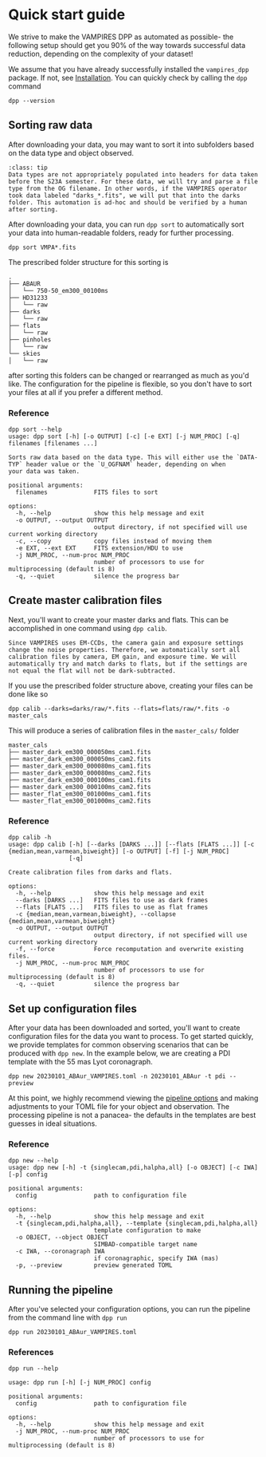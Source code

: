 # Quick start guide

We strive to make the VAMPIRES DPP as automated as possible- the following setup should get you 90% of the way towards successful data reduction, depending on the complexity of your dataset!

We assume that you have already successfully installed the `vampires_dpp` package. If not, see [Installation](_). You can quickly check by calling the `dpp` command

```
dpp --version
```

## Sorting raw data

After downloading your data, you may want to sort it into subfolders based on the data type and object observed.

```{admonition} Pre-S23A Data types
:class: tip
Data types are not appropriately populated into headers for data taken before the S23A semester. For these data, we will try and parse a file type from the OG filename. In other words, if the VAMPIRES operator took data labeled "darks_*.fits", we will put that into the darks folder. This automation is ad-hoc and should be verified by a human after sorting.
```

After downloading your data, you can run `dpp sort` to automatically sort your data into human-readable folders, ready for further processing.

```
dpp sort VMPA*.fits
```

The prescribed folder structure for this sorting is
```
.
├── ABAUR
│   └── 750-50_em300_00100ms
├── HD31233
│   └── raw
├── darks
│   └── raw
├── flats
│   └── raw
├── pinholes
│   └── raw
└── skies
│   └── raw
```
after sorting this folders can be changed or rearranged as much as you'd like. The configuration for the pipeline is flexible, so you don't have to sort your files at all if you prefer a different method.

### Reference

```
dpp sort --help
usage: dpp sort [-h] [-o OUTPUT] [-c] [-e EXT] [-j NUM_PROC] [-q] filenames [filenames ...]

Sorts raw data based on the data type. This will either use the `DATA-TYP` header value or the `U_OGFNAM` header, depending on when
your data was taken.

positional arguments:
  filenames             FITS files to sort

options:
  -h, --help            show this help message and exit
  -o OUTPUT, --output OUTPUT
                        output directory, if not specified will use current working directory
  -c, --copy            copy files instead of moving them
  -e EXT, --ext EXT     FITS extension/HDU to use
  -j NUM_PROC, --num-proc NUM_PROC
                        number of processors to use for multiprocessing (default is 8)
  -q, --quiet           silence the progress bar
```

## Create master calibration files

Next, you'll want to create your master darks and flats. This can be accomplished in one command using `dpp calib`.

```{admonition} Matching calibration settings
Since VAMPIRES uses EM-CCDs, the camera gain and exposure settings change the noise properties. Therefore, we automatically sort all calibration files by camera, EM gain, and exposure time. We will automatically try and match darks to flats, but if the settings are not equal the flat will not be dark-subtracted.
```

If you use the prescribed folder structure above, creating your files can be done like so
```
dpp calib --darks=darks/raw/*.fits --flats=flats/raw/*.fits -o master_cals
```

This will produce a series of calibration files in the `master_cals/` folder

```
master_cals
├── master_dark_em300_000050ms_cam1.fits
├── master_dark_em300_000050ms_cam2.fits
├── master_dark_em300_000080ms_cam1.fits
├── master_dark_em300_000080ms_cam2.fits
├── master_dark_em300_000100ms_cam1.fits
├── master_dark_em300_000100ms_cam2.fits
├── master_flat_em300_001000ms_cam1.fits
└── master_flat_em300_001000ms_cam2.fits
```

### Reference

```
dpp calib -h
usage: dpp calib [-h] [--darks [DARKS ...]] [--flats [FLATS ...]] [-c {median,mean,varmean,biweight}] [-o OUTPUT] [-f] [-j NUM_PROC]
                 [-q]

Create calibration files from darks and flats.

options:
  -h, --help            show this help message and exit
  --darks [DARKS ...]   FITS files to use as dark frames
  --flats [FLATS ...]   FITS files to use as flat frames
  -c {median,mean,varmean,biweight}, --collapse {median,mean,varmean,biweight}
  -o OUTPUT, --output OUTPUT
                        output directory, if not specified will use current working directory
  -f, --force           Force recomputation and overwrite existing files.
  -j NUM_PROC, --num-proc NUM_PROC
                        number of processors to use for multiprocessing (default is 8)
  -q, --quiet           silence the progress bar
```

## Set up configuration files

After your data has been downloaded and sorted, you'll want to create configuration files for the data you want to process. To get started quickly, we provide templates for common observing scenarios that can be produced with `dpp new`. In the example below, we are creating a PDI template with the 55 mas Lyot coronagraph.

```
dpp new 20230101_ABAur_VAMPIRES.toml -n 20230101_ABAur -t pdi --preview
```

At this point, we highly recommend viewing the [pipeline options]() and making adjustments to your TOML file for your object and observation. The processing pipeline is not a panacea- the defaults in the templates are best guesses in ideal situations.

### Reference

```
dpp new --help
usage: dpp new [-h] -t {singlecam,pdi,halpha,all} [-o OBJECT] [-c IWA] [-p] config

positional arguments:
  config                path to configuration file

options:
  -h, --help            show this help message and exit
  -t {singlecam,pdi,halpha,all}, --template {singlecam,pdi,halpha,all}
                        template configuration to make
  -o OBJECT, --object OBJECT
                        SIMBAD-compatible target name
  -c IWA, --coronagraph IWA
                        if coronagraphic, specify IWA (mas)
  -p, --preview         preview generated TOML
```

## Running the pipeline

After you've selected your configuration options, you can run the pipeline from the command line with `dpp run`

```
dpp run 20230101_ABAur_VAMPIRES.toml
```

### References

```
dpp run --help 
```
```
usage: dpp run [-h] [-j NUM_PROC] config

positional arguments:
  config                path to configuration file

options:
  -h, --help            show this help message and exit
  -j NUM_PROC, --num-proc NUM_PROC
                        number of processors to use for multiprocessing (default is 8)
```

